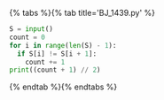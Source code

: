 {% tabs %}{% tab title='BJ_1439.py' %}

```py
S = input()
count = 0
for i in range(len(S) - 1):
  if S[i] != S[i + 1]:
    count += 1
print((count + 1) // 2)
```

{% endtab %}{% endtabs %}
